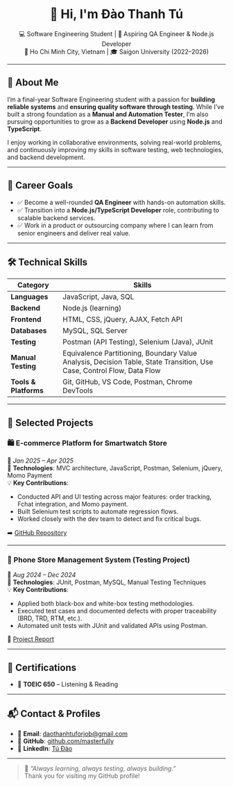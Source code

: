 <h1 align="center">👋 Hi, I'm Đào Thanh Tú</h1>
<p align="center">
  💻 Software Engineering Student | 🧪 Aspiring QA Engineer & Node.js Developer<br>
  📍 Ho Chi Minh City, Vietnam | 🎓 Saigon University (2022–2026)
</p>

---

## 🌟 About Me

I’m a final-year Software Engineering student with a passion for **building reliable systems** and **ensuring quality software through testing**. While I’ve built a strong foundation as a **Manual and Automation Tester**, I’m also pursuing opportunities to grow as a **Backend Developer** using **Node.js** and **TypeScript**.

I enjoy working in collaborative environments, solving real-world problems, and continuously improving my skills in software testing, web technologies, and backend development.

---

## 🎯 Career Goals

- ✅ Become a well-rounded **QA Engineer** with hands-on automation skills.
- ✅ Transition into a **Node.js/TypeScript Developer** role, contributing to scalable backend services.
- ✅ Work in a product or outsourcing company where I can learn from senior engineers and deliver real value.

---

## 🛠️ Technical Skills

| Category | Skills |
|---------|--------|
| **Languages** | JavaScript, Java, SQL |
| **Backend** | Node.js (learning) |
| **Frontend** | HTML, CSS, jQuery, AJAX, Fetch API |
| **Databases** | MySQL, SQL Server |
| **Testing** | Postman (API Testing), Selenium (Java), JUnit |
| **Manual Testing** | Equivalence Partitioning, Boundary Value Analysis, Decision Table, State Transition, Use Case, Control Flow, Data Flow |
| **Tools & Platforms** | Git, GitHub, VS Code, Postman, Chrome DevTools |

---

## 🧪 Selected Projects

### 🛍 E-commerce Platform for Smartwatch Store  
📅 *Jan 2025 – Apr 2025*  
🔧 **Technologies**: MVC architecture, JavaScript, Postman, Selenium, jQuery, Momo Payment  
💡 **Key Contributions**:
- Conducted API and UI testing across major features: order tracking, Fchat integration, and Momo payment.
- Built Selenium test scripts to automate regression flows.
- Worked closely with the dev team to detect and fix critical bugs.

➡️ [GitHub Repository](https://github.com/LilsShine142/WebPHP_DoAn_EC)

---

### 📱 Phone Store Management System (Testing Project)  
📅 *Aug 2024 – Dec 2024*  
🔧 **Technologies**: JUnit, Postman, MySQL, Manual Testing Techniques  
💡 **Key Contributions**:
- Applied both black-box and white-box testing methodologies.
- Executed test cases and documented defects with proper traceability (BRD, TRD, RTM, etc.).
- Automated unit tests with JUnit and validated APIs using Postman.

📄 [Project Report](https://docs.google.com/document/d/1IO858RJlngFYU4X2ZP35yGUljatrrTmH06ninPa3dUo/edit?tab=t.0)

---

## 📜 Certifications

- 📝 **TOEIC 650** – Listening & Reading

---

## 📬 Contact & Profiles

- 📧 **Email**: [daothanhtuforjob@gmail.com](mailto:daothanhtuforjob@gmail.com)  
- 🔗 **GitHub**: [github.com/masterfully](https://github.com/masterfully)  
- 💼 **LinkedIn**: [Tú Đào](https://www.linkedin.com/in/t%C3%BA-%C4%91%C3%A0o-2087b026a/)

---

> 🧠 *“Always learning, always testing, always building.”*  
Thank you for visiting my GitHub profile!
